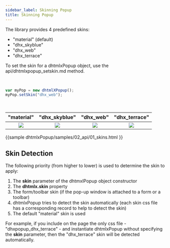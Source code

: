 ```yaml
---
sidebar_label: Skinning Popup
title: Skinning Popup
---          
```




The library provides 4 predefined skins:

- "material" (default)
- "dhx_skyblue"
- "dhx_web"
- "dhx_terrace"

To set the skin for a dhtmlxPopup object, use the api/dhtmlxpopup_setskin.md method.

<br/>

~~~js
var myPop = new dhtmlXPopup();
myPop.setSkin("dhx_web"); 
~~~

<br/>

<table class="list" cellspacing="0" cellpadding="5" border="0">
	<thead>
	  <tr>
        <th style="text-align:center;">
			"material"
		</th>
		<th>
			"dhx_skyblue"
		</th>
		<th>
			"dhx_web"
		</th>
		<th>
			"dhx_terrace"
		</th>
	  </tr>
	</thead>
	<tbody>
	  <tr>
         <td style="text-align:center;"><img src="popup/material_skin.png"/></td>
		 <td style="text-align:center;"><img src="popup/skyblue_skin.png"/></td>
		 <td style="text-align:center;"><img src="popup/web_skin.png"/></td>
		 <td style="text-align:center;"><img src="popup/terrace_skin.png"/></td>
      </tr>
    </tbody>
</table>

{{sample
dhtmlxPopup/samples/02_api/01_skins.html
}}


Skin Detection
-----------------------------------------
The following priority (from higher to lower) is used to determine the skin to apply:

1. The **skin** parameter of the dhtmxlPopup object constructor
2. The **dhtmlx.skin** property
3. The form/toolbar skin (if the pop-up window is attached to a form or a toolbar)
4. dhtmlxPopup tries to detect the skin automatically (each skin css file has a corresponding record to help to detect the skin)
5. The default "material" skin is used

For example, if you include on the page the only css file - "dhxpopup_dhx_terrace" - and instantiate dhtmlxPopup without specifying the **skin** parameter, then the "dhx_terrace" skin will be detected automatically. 

``` todo